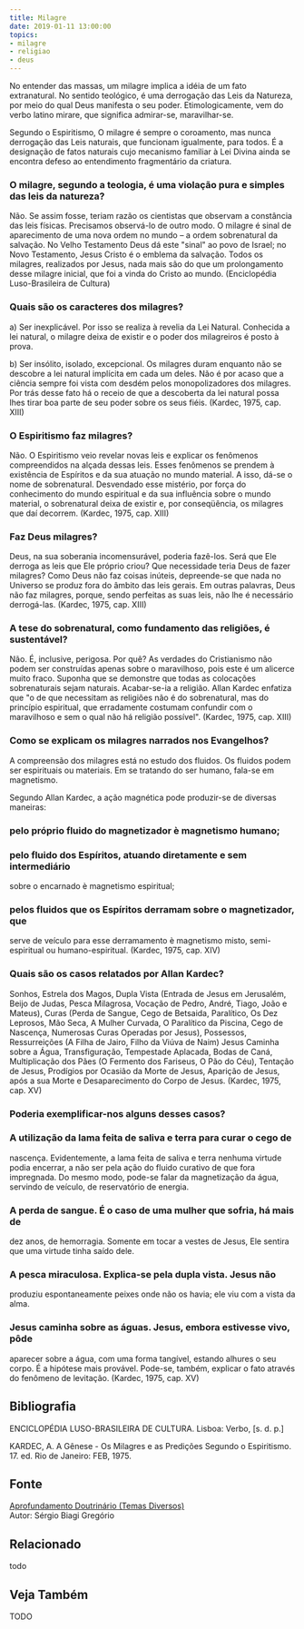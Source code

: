 ```yaml
---
title: Milagre
date: 2019-01-11 13:00:00
topics: 
- milagre
- religiao
- deus
---
```


No entender das massas, um milagre implica a idéia de um fato
extranatural. No sentido teológico, é uma derrogação das Leis da
Natureza, por meio do qual Deus manifesta o seu poder. Etimologicamente,
vem do verbo latino mirare, que significa admirar-se, maravilhar-se.

Segundo o Espiritismo, O milagre é sempre o coroamento, mas nunca
derrogação das Leis naturais, que funcionam igualmente, para todos. É a
designação de fatos naturais cujo mecanismo familiar à Lei Divina ainda
se encontra defeso ao entendimento fragmentário da criatura.

### O milagre, segundo a teologia, é uma violação pura e simples das leis da natureza?
Não. Se assim fosse, teriam razão os cientistas que observam a
constância das leis físicas. Precisamos observá-lo de outro modo. O
milagre é sinal de aparecimento de uma nova ordem no mundo – a ordem
sobrenatural da salvação. No Velho Testamento Deus dá este "sinal" ao
povo de Israel; no Novo Testamento, Jesus Cristo é o emblema da
salvação. Todos os milagres, realizados por Jesus, nada mais são do que
um prolongamento desse milagre inicial, que foi a vinda do Cristo ao
mundo. (Enciclopédia Luso-Brasileira de Cultura)

### Quais são os caracteres dos milagres?
a) Ser inexplicável. Por isso se realiza à revelia da Lei Natural.
Conhecida a lei natural, o milagre deixa de existir e o poder dos
milagreiros é posto à prova.

b) Ser insólito, isolado, excepcional. Os milagres duram enquanto não
se descobre a lei natural implícita em cada um deles. Não é por acaso
que a ciência sempre foi vista com desdém pelos monopolizadores dos
milagres. Por trás desse fato há o receio de que a descoberta da lei
natural possa lhes tirar boa parte de seu poder sobre os seus fiéis.
(Kardec, 1975, cap. XIII)

### O Espiritismo faz milagres?
Não. O Espiritismo veio revelar novas leis e explicar os fenômenos
compreendidos na alçada dessas leis. Esses fenômenos se prendem à
existência de Espíritos e da sua atuação no mundo material. A isso,
dá-se o nome de sobrenatural. Desvendado esse mistério, por força do
conhecimento do mundo espiritual e da sua influência sobre o mundo
material, o sobrenatural deixa de existir e, por conseqüência, os
milagres que daí decorrem. (Kardec, 1975, cap. XIII)

### Faz Deus milagres?
Deus, na sua soberania incomensurável, poderia fazê-los. Será que Ele
derroga as leis que Ele próprio criou? Que necessidade teria Deus de
fazer milagres? Como Deus não faz coisas inúteis, depreende-se que nada
no Universo se produz fora do âmbito das leis gerais. Em outras
palavras, Deus não faz milagres, porque, sendo perfeitas as suas leis,
não lhe é necessário derrogá-las. (Kardec, 1975, cap. XIII)

### A tese do sobrenatural, como fundamento das religiões, é sustentável?
Não. É, inclusive, perigosa. Por quê? As verdades do Cristianismo não
podem ser construídas apenas sobre o maravilhoso, pois este é um
alicerce muito fraco. Suponha que se demonstre que todas as colocações
sobrenaturais sejam naturais. Acabar-se-ia a religião. Allan Kardec
enfatiza que "o de que necessitam as religiões não é do sobrenatural,
mas do princípio espiritual, que erradamente costumam confundir com
o maravilhoso e sem o qual não há religião possível". (Kardec, 1975,
cap. XIII)

### Como se explicam os milagres narrados nos Evangelhos?
A compreensão dos milagres está no estudo dos fluidos. Os fluidos podem
ser espirituais ou materiais. Em se tratando do ser humano, fala-se em
magnetismo.

Segundo Allan Kardec, a ação magnética pode produzir-se de diversas
maneiras:
### pelo próprio fluido do magnetizador è magnetismo humano;
### pelo fluido dos Espíritos, atuando diretamente e sem intermediário
sobre o encarnado è magnetismo espiritual;
### pelos fluidos que os Espíritos derramam sobre o magnetizador, que
serve de veículo para esse derramamento è magnetismo misto,
semi-espiritual ou humano-espiritual. (Kardec, 1975, cap. XIV)

### Quais são os casos relatados por Allan Kardec?
Sonhos, Estrela dos Magos, Dupla Vista (Entrada de Jesus em Jerusalém,
Beijo de Judas, Pesca Milagrosa, Vocação de Pedro, André, Tiago, João e
Mateus), Curas (Perda de Sangue, Cego de Betsaida, Paralítico, Os Dez
Leprosos, Mão Seca, A Mulher Curvada, O Paralítico da Piscina, Cego de
Nascença, Numerosas Curas Operadas por Jesus), Possessos, Ressurreições
(A Filha de Jairo, Filho da Viúva de Naim) Jesus Caminha sobre a Água,
Transfiguração, Tempestade Aplacada, Bodas de Caná, Multiplicação dos
Pães (O Fermento dos Fariseus, O Pão do Céu), Tentação de Jesus,
Prodígios por Ocasião da Morte de Jesus, Aparição de Jesus, após a sua
Morte e Desaparecimento do Corpo de Jesus. (Kardec, 1975, cap. XV)

### Poderia exemplificar-nos alguns desses casos?
### A utilização da lama feita de saliva e terra para curar o cego de
nascença. Evidentemente, a lama feita de saliva e terra nenhuma virtude
podia encerrar, a não ser pela ação do fluido curativo de que fora
impregnada. Do mesmo modo, pode-se falar da magnetização da água,
servindo de veículo, de reservatório de energia.
### A perda de sangue. É o caso de uma mulher que sofria, há mais de
dez anos, de hemorragia. Somente em tocar a vestes de Jesus, Ele sentira
que uma virtude tinha saído dele.
### A pesca miraculosa. Explica-se pela dupla vista. Jesus não
produziu espontaneamente peixes onde não os havia; ele viu com a vista
da alma.
### Jesus caminha sobre as águas. Jesus, embora estivesse vivo, pôde
aparecer sobre a água, com uma forma tangível, estando alhures o seu
corpo. É a hipótese mais provável. Pode-se, também, explicar o fato
através do fenômeno de levitação. (Kardec, 1975, cap. XV)




## Bibliografia

ENCICLOPÉDIA LUSO-BRASILEIRA DE CULTURA. Lisboa: Verbo, \[s. d. p.\]

KARDEC, A. A Gênese - Os Milagres e as Predições Segundo o
Espiritismo. 17. ed. Rio de Janeiro: FEB, 1975.

## Fonte
[Aprofundamento Doutrinário (Temas Diversos)](https://sites.google.com/view/aprofundamentodoutrinario/milagres-os)  
Autor: Sérgio Biagi Gregório



## Relacionado
todo

## Veja Também
TODO


